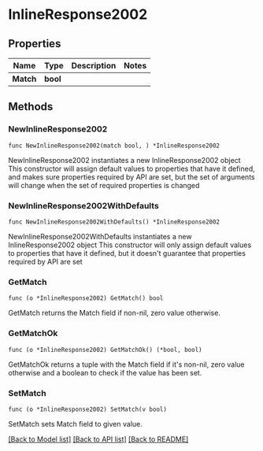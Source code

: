 # InlineResponse2002

## Properties

Name | Type | Description | Notes
------------ | ------------- | ------------- | -------------
**Match** | **bool** |  | 

## Methods

### NewInlineResponse2002

`func NewInlineResponse2002(match bool, ) *InlineResponse2002`

NewInlineResponse2002 instantiates a new InlineResponse2002 object
This constructor will assign default values to properties that have it defined,
and makes sure properties required by API are set, but the set of arguments
will change when the set of required properties is changed

### NewInlineResponse2002WithDefaults

`func NewInlineResponse2002WithDefaults() *InlineResponse2002`

NewInlineResponse2002WithDefaults instantiates a new InlineResponse2002 object
This constructor will only assign default values to properties that have it defined,
but it doesn't guarantee that properties required by API are set

### GetMatch

`func (o *InlineResponse2002) GetMatch() bool`

GetMatch returns the Match field if non-nil, zero value otherwise.

### GetMatchOk

`func (o *InlineResponse2002) GetMatchOk() (*bool, bool)`

GetMatchOk returns a tuple with the Match field if it's non-nil, zero value otherwise
and a boolean to check if the value has been set.

### SetMatch

`func (o *InlineResponse2002) SetMatch(v bool)`

SetMatch sets Match field to given value.



[[Back to Model list]](../README.md#documentation-for-models) [[Back to API list]](../README.md#documentation-for-api-endpoints) [[Back to README]](../README.md)


